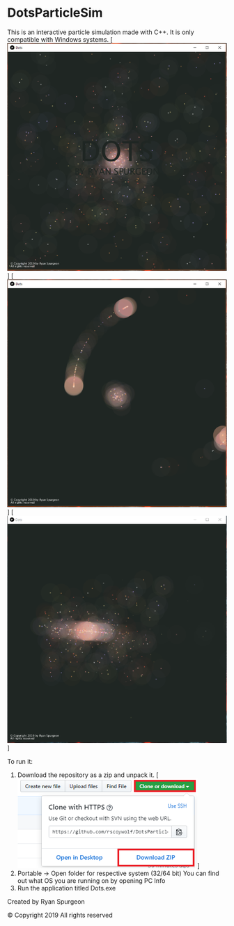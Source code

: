 # DotsParticleSim
This is an interactive particle simulation made with C++.
It is only compatible with Windows systems.
[![Demo 1](https://github.com/rscoywolf/DotsParticleSim/blob/master/DemoPhotos/Demo1.PNG)]
[![Demo 2](https://github.com/rscoywolf/DotsParticleSim/blob/master/DemoPhotos/Demo2.PNG)]
[![Demo 3](https://github.com/rscoywolf/DotsParticleSim/blob/master/DemoPhotos/Demo3.PNG)]


To run it:
1. Download the repository as a zip and unpack it.
[![Download Button](https://github.com/rscoywolf/DotsParticleSim/blob/master/DemoPhotos/GithubDownload.png)]
2. Portable -> Open folder for respective system (32/64 bit)
    You can find out what OS you are running on by opening PC Info
3. Run the application titled Dots.exe

Created by Ryan Spurgeon

© Copyright 2019 
All rights reserved
